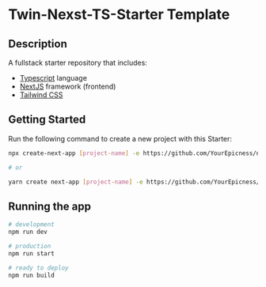 # Twin-Nexst-TS-Starter Template

## Description

A fullstack starter repository that includes: 
- [Typescript](https://www.typescriptlang.org/docs/) language
- [NextJS](https://nextjs.org/docs/getting-started) framework (frontend)
- [Tailwind CSS](https://tailwindcss.com/docs)

## Getting Started

Run the following command to create a new project with this Starter:

```bash
npx create-next-app [project-name] -e https://github.com/YourEpicness/next-ts-tailwind-starter

# or

yarn create next-app [project-name] -e https://github.com/YourEpicness/next-ts-tailwind-starter
```

## Running the app

```bash
# development
npm run dev

# production
npm run start

# ready to deploy
npm run build
```